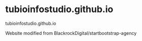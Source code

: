 # tubioinfostudio.github.io

tubioinfostudio.github.io

Website modified from BlackrockDigital/startbootstrap-agency
